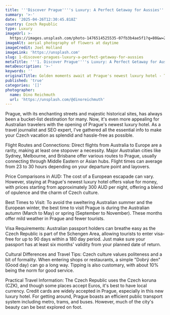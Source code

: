 ```yaml
---
title: '''Discover Prague''''s Luxury: A Perfect Getaway for Aussies'''
summary: '>-'
date: '2025-04-26T12:30:45.818Z'
country: Czech Republic
type: Luxury
imageUrl: >-
  https://images.unsplash.com/photo-1476514525535-07fb3b4ae5f1?q=80&w=2070&auto=format&fit=crop&ixlib=rb-4.0.3&ixid=M3wxMjA3fDB8MHxwaG90by1wYWdlfHx8fGVufDB8fHx8fA%3D%3D
imageAlt: aerial photography of flowers at daytime
imageCredit: Joel Holland
imageLink: 'https://unsplash.com'
slug: 1-discover-pragues-luxury-a-perfect-getaway-for-aussies
metaTitle: '''1. Discover Prague''''s Luxury: A Perfect Getaway for Aussies'''
metaDescription: '>-'
keywords: ''
originalTitle: Golden moments await at Prague's newest luxury hotel - Travel Weekly Asia
published: 'true'
categories: '[]'
photographer:
  name: Dino Reichmuth
  url: 'https://unsplash.com/@dinoreichmuth'
---
```







Prague, with its enchanting streets and majestic historical sites, has always been a bucket-list destination for many. Now, it's even more appealing for Australian travelers with the opening of Prague's newest luxury hotel. As a travel journalist and SEO expert, I've gathered all the essential info to make your Czech vacation as splendid and hassle-free as possible.

Flight Routes and Connections: Direct flights from Australia to Europe are a rarity, making at least one stopover a necessity. Major Australian cities like Sydney, Melbourne, and Brisbane offer various routes to Prague, usually connecting through Middle Eastern or Asian hubs. Flight times can average from 23 to 30 hours depending on your departure point and layovers. 

Price Comparisons in AUD: The cost of a European escapade can vary. However, staying at Prague's newest luxury hotel offers value for money, with prices starting from approximately 300 AUD per night, offering a blend of opulence and the charm of Czech culture. 

Best Times to Visit: To avoid the sweltering Australian summer and the European winter, the best time to visit Prague is during the Australian autumn (March to May) or spring (September to November). These months offer mild weather in Prague and fewer tourists.

Visa Requirements: Australian passport holders can breathe easy as the Czech Republic is part of the Schengen Area, allowing tourists to enter visa-free for up to 90 days within a 180 day period. Just make sure your passport has at least six months' validity from your planned date of return.

Cultural Differences and Travel Tips: Czech culture values politeness and a bit of formality. When entering shops or restaurants, a simple "Dobrý den" (Good day) can go a long way. Tipping is also customary, with about 10% being the norm for good service. 

Practical Travel Information: The Czech Republic uses the Czech koruna (CZK), and though some places accept Euros, it's best to have local currency. Credit cards are widely accepted in Prague, especially in this new luxury hotel. For getting around, Prague boasts an efficient public transport system including metro, trams, and buses. However, much of the city's beauty can be best explored on foot.

